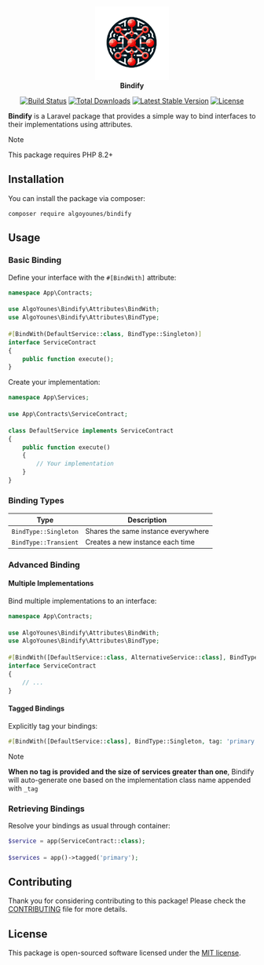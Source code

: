 <p align="center">
<img width="150" height="150" src="assets/logo.png" alt="Bindify Logo"/>
<br><b>Bindify</b>
</p>
<p align="center">
<a href="https://github.com/algoyounes/bindify/actions"><img src="https://github.com/algoyounes/bindify/actions/workflows/unit-tests.yml/badge.svg" alt="Build Status"></a>
<a href="https://packagist.org/packages/algoyounes/bindify"><img src="https://img.shields.io/packagist/dt/algoyounes/bindify" alt="Total Downloads"></a>
<a href="https://packagist.org/packages/algoyounes/bindify"><img src="https://img.shields.io/packagist/v/algoyounes/bindify" alt="Latest Stable Version"></a>
<a href="https://packagist.org/packages/algoyounes/bindify"><img src="https://img.shields.io/packagist/l/algoyounes/bindify" alt="License"></a>
</p>

**Bindify** is a Laravel package that provides a simple way to bind interfaces to their implementations using attributes.

> [!NOTE]
> This package requires PHP 8.2+

## Installation

You can install the package via composer:

```
composer require algoyounes/bindify
```

## Usage

### Basic Binding

Define your interface with the `#[BindWith]` attribute:

```php
namespace App\Contracts;

use AlgoYounes\Bindify\Attributes\BindWith;
use AlgoYounes\Bindify\Attributes\BindType;

#[BindWith(DefaultService::class, BindType::Singleton)]
interface ServiceContract
{
    public function execute();
}
```

Create your implementation:

```php
namespace App\Services;

use App\Contracts\ServiceContract;

class DefaultService implements ServiceContract
{
    public function execute()
    {
        // Your implementation
    }
}
```

### Binding Types

| Type                  | Description                         |
|-----------------------|-------------------------------------|
| `BindType::Singleton` | Shares the same instance everywhere |
| `BindType::Transient` | Creates a new instance each time    |

### Advanced Binding

#### Multiple Implementations

Bind multiple implementations to an interface:

```php
namespace App\Contracts;

use AlgoYounes\Bindify\Attributes\BindWith;
use AlgoYounes\Bindify\Attributes\BindType;

#[BindWith([DefaultService::class, AlternativeService::class], BindType::Singleton)]
interface ServiceContract
{
    // ...
}
```

#### Tagged Bindings

Explicitly tag your bindings:

```php
#[BindWith([DefaultService::class], BindType::Singleton, tag: 'primary')]
```

> [!NOTE]
> **When no tag is provided and the size of services greater than one**, Bindify will auto-generate one based on the implementation class name appended with `_tag`
>

### Retrieving Bindings

Resolve your bindings as usual through container:

```php
$service = app(ServiceContract::class);

$services = app()->tagged('primary');
```

## Contributing

Thank you for considering contributing to this package! Please check the [CONTRIBUTING](CONTRIBUTING.md) file for more details.

## License

This package is open-sourced software licensed under the [MIT license](LICENSE).

